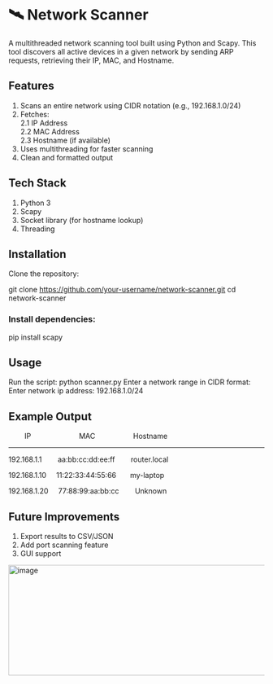 # 🛰️ Network Scanner

A multithreaded network scanning tool built using Python and Scapy.
This tool discovers all active devices in a given network by sending ARP requests, retrieving their IP, MAC, and Hostname.


## Features
1. Scans an entire network using CIDR notation (e.g., 192.168.1.0/24)
2. Fetches:\
   2.1 IP Address\
   2.2 MAC Address\
   2.3 Hostname (if available)
3. Uses multithreading for faster scanning 
4. Clean and formatted output

## Tech Stack

1. Python 3
2. Scapy
3. Socket library (for hostname lookup)
4. Threading

## Installation

Clone the repository: 

git clone https://github.com/your-username/network-scanner.git
cd network-scanner


### Install dependencies: 
pip install scapy

## Usage

Run the script:
python scanner.py
Enter a network range in CIDR format:
Enter network ip address: 192.168.1.0/24


## Example Output
&nbsp;&nbsp;&nbsp;&nbsp;&nbsp;&nbsp;&nbsp;&nbsp;IP&nbsp;&nbsp;&nbsp;&nbsp;&nbsp;&nbsp;&nbsp;&nbsp;&nbsp;&nbsp;&nbsp;&nbsp;&nbsp;&nbsp;&nbsp;&nbsp;&nbsp;&nbsp;&nbsp;&nbsp;&nbsp;&nbsp;&nbsp;&nbsp;MAC&nbsp;&nbsp;&nbsp;&nbsp;&nbsp;&nbsp;&nbsp;&nbsp;&nbsp;&nbsp;&nbsp;&nbsp;&nbsp;&nbsp;&nbsp;&nbsp;&nbsp;&nbsp;&nbsp;Hostname 

--------------------------------------------------------------------------------

192.168.1.1&nbsp;&nbsp;&nbsp;&nbsp;&nbsp;&nbsp;&nbsp;&nbsp;aa:bb:cc:dd:ee:ff&nbsp;&nbsp;&nbsp;&nbsp;&nbsp;&nbsp;&nbsp;&nbsp;router.local

192.168.1.10&nbsp;&nbsp;&nbsp;&nbsp;&nbsp;11:22:33:44:55:66&nbsp;&nbsp;&nbsp;&nbsp;&nbsp;&nbsp;&nbsp;my-laptop

192.168.1.20&nbsp;&nbsp;&nbsp;&nbsp;&nbsp;77:88:99:aa:bb:cc&nbsp;&nbsp;&nbsp;&nbsp;&nbsp;&nbsp;&nbsp;&nbsp;Unknown

## Future Improvements
1. Export results to CSV/JSON
2. Add port scanning feature
3. GUI support



<img width="943" height="217" alt="image" src="https://github.com/user-attachments/assets/816f5139-4bcb-42ae-a36e-35fc481f09c9" />

